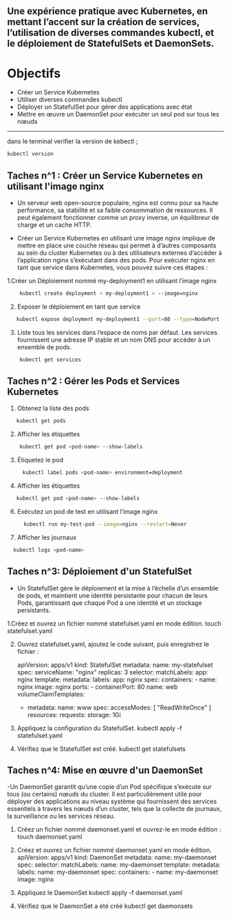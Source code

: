 ## Une expérience pratique avec Kubernetes, en mettant l’accent sur la création de services, l’utilisation de diverses commandes kubectl, et le déploiement de StatefulSets et DaemonSets.

# Objectifs
- Créer un Service Kubernetes
- Utiliser diverses commandes kubectl
- Déployer un StatefulSet pour gérer des applications avec état
- Mettre en œuvre un DaemonSet pour exécuter un seul pod sur tous les nœuds
  
---


dans le terminal verifier la version de kebectl ;
```bash
kubectl version
```
## Taches n^1 : Créer un Service Kubernetes en utilisant l'image nginx

- Un serveur web open-source populaire, nginx est connu pour sa haute performance, sa stabilité et sa faible consommation de ressources. Il peut également fonctionner comme un proxy inverse, un équilibreur de charge et un cache HTTP.

- Créer un Service Kubernetes en utilisant une image nginx implique de mettre en place une couche réseau qui permet à d’autres composants au sein du cluster Kubernetes ou à des utilisateurs externes d’accéder à l’application nginx s’exécutant dans des pods. Pour exécuter nginx en tant que service dans Kubernetes, vous pouvez suivre ces étapes :

1.Créer un Déploiement nommé my-deployment1 en utilisant l’image nginx
```bash
    kubectl create deployment < my-deployment1 > --image=nginx
```
2. Exposer le déploiement en tant que service
```bash
   kubectl expose deployment my-deployment1 --port=80 --type=NodePort --name=my-service1
```
3. Liste tous les services dans l’espace de noms par défaut. Les services fournissent une adresse IP stable et un nom DNS pour accéder à un ensemble de pods.
```bash
    kubectl get services
```
## Taches n^2 :  Gérer les Pods et Services Kubernetes

1. Obtenez la liste des pods
```bash
   kubectl get pods
```
2. Afficher les étiquettes
```bash
    kubectl get pod <pod-name> --show-labels
```
3. Étiquetez le pod
```bash
     kubectl label pods <pod-name> environment=deployment
   ```
4. Afficher les étiquettes
 ```bash
    kubectl get pod <pod-name> --show-labels
 ```
6. Exécutez un pod de test en utilisant l’image nginx
   ```bash
     kubectl run my-test-pod --image=nginx --restart=Never
   ```
8. Afficher les journaux
 ```bash
   kubectl logs <pod-name>
 ```

## Taches n^3: Déploiement d'un StatefulSet

- Un StatefulSet gère le déploiement et la mise à l’échelle d’un ensemble de pods, et maintient une identité persistante pour chacun de leurs Pods, garantissant que chaque Pod a une identité et un stockage persistants.

1.Créez et ouvrez un fichier nommé statefulset.yaml en mode édition.
    touch statefulset.yaml

2. Ouvrez statefulset.yaml, ajoutez le code suivant, puis enregistrez le fichier :
   
      apiVersion: apps/v1
   kind: StatefulSet
   metadata:
     name: my-statefulset
   spec:
     serviceName: "nginx"
     replicas: 3
     selector:
       matchLabels:
         app: nginx
     template:
       metadata:
         labels:
           app: nginx
       spec:
         containers:
         - name: nginx
           image: nginx
           ports:
           - containerPort: 80
             name: web
     volumeClaimTemplates:
     - metadata:
         name: www
       spec:
         accessModes: [ "ReadWriteOnce" ]
         resources:
           requests:
             storage: 1Gi

3. Appliquez la configuration du StatefulSet.
      kubectl apply -f statefulset.yaml

4. Vérifiez que le StatefulSet est créé.
      kubectl get statefulsets

## Taches n^4: Mise en œuvre d'un DaemonSet

-Un DaemonSet garantit qu’une copie d’un Pod spécifique s’exécute sur tous (ou certains) nœuds du cluster. Il est particulièrement utile pour déployer des applications au niveau système qui fournissent des services essentiels à travers les nœuds d’un cluster, tels que la collecte de journaux, la surveillance ou les services réseau.

1. Créez un fichier nommé daemonset.yaml et ouvrez-le en mode édition :
     touch daemonset.yaml

2. Créez et ouvrez un fichier nommé daemonset.yaml en mode édition.
     apiVersion: apps/v1
  kind: DaemonSet
  metadata:
    name: my-daemonset
  spec:
    selector:
      matchLabels:
        name: my-daemonset
    template:
      metadata:
        labels:
          name: my-daemonset
      spec:
        containers:
        - name: my-daemonset
          image: nginx

3. Appliquez le DaemonSet
    kubectl apply -f daemonset.yaml

4. Vérifiez que le DaemonSet a été créé
      kubectl get daemonsets
